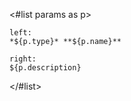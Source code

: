 <#list params as p>
`````columns {left: {width: 150, align: "right"}, border: true}
left: 
*${p.type}* **${p.name}**

right: 
${p.description}
`````
</#list>
